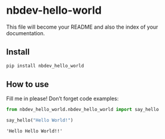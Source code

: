 nbdev-hello-world
================

<!-- WARNING: THIS FILE WAS AUTOGENERATED! DO NOT EDIT! -->

This file will become your README and also the index of your
documentation.

## Install

``` sh
pip install nbdev_hello_world
```

## How to use

Fill me in please! Don’t forget code examples:

``` python
from nbdev_hello_world.nbdev_hello_world import say_hello
```

``` python
say_hello("Hello World!")
```

    'Hello Hello World!!'
